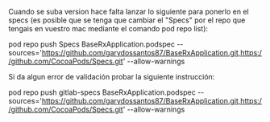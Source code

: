 <!--
#==========================================================
#================= STEPS TO UPLOAD CHANGES ================
#==========================================================

# 1.- Increase BaseRxApplication.podspec version (copy the version number to add a tag with that number)
# 2.- Do a commit and a push with all the CHANGES
# 3.- Create a tag with the format "vXXXX" where XXXX is the version of the .podspec that yout copy in the step 1
# 4.- Open the terminal and go to the folder of the BaseRxApplication project
# 5.- Put this code pod repo push gitlab-specs BaseRxApplication.podspec --sources='https://github.com/garydossantos87/BaseRxApplication.git,https://github.com/CocoaPods/Specs.git' --allow-warnings
# 6.- If everything is ok the version will increase with your changes , otherwise you need to check
# 7.- Delete the .pods and the Podfile.lock of the project where you want to get the last version of the BaseRxApplication, then 'pod repo update' and pod install
# 8.- Have FUN :)

-->


Cuando se suba version hace falta lanzar lo siguiente para ponerlo en el specs (es posible que se tenga que cambiar el "Specs" por el repo que tengais en vuestro mac mediante el comando pod repo list):

pod repo push Specs BaseRxApplication.podspec --sources='https://github.com/garydossantos87/BaseRxApplication.git,https://github.com/CocoaPods/Specs.git' --allow-warnings

Si da algun error de validación probar la siguiente instrucción:

pod repo push gitlab-specs BaseRxApplication.podspec --sources='https://github.com/garydossantos87/BaseRxApplication.git,https://github.com/CocoaPods/Specs.git' --allow-warnings
